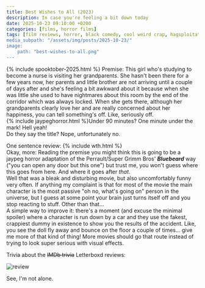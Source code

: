```yaml
---
title: Best Wishes to All (2023)
description: In case you're feeling a bit down today
date: 2025-10-23 09:10:00 +0200
categories: [films, horror films]
tags: [film reviews, horror, black comedy, cool weird crap, hagsploitation, it's a metaphor d'uh, jaypeg horror, just shaman stuff, middleofnowherecore, secret romcom, vacationsploitation, what the hell was that, why would you even keep that thing at home, spooktober 2025, they don't say the title]
media_subpath: "/assets/img/posts/2025-10-23/"
image:
    path: "best-wishes-to-all.png"
---
```

{% include spooktober-2025.html %}
<span class="reviewsection">Premise:</span> This girl who's studying to become a nurse is visiting her grandparents. She hasn't been there for a few years now, her parents and little brother are not arriving until a couple of days after and she's feeling a bit awkward about it because when she was little she used to have nightmares about this room by the end of the corridor which was always locked. When she gets there, although her grandparents clearly love her and are really concerned about her happiness, you can tell something's off. Like, seriously off.<br/>
{% include jaypeghorror.html %}<span class="reviewsection">Under 90 minutes?</span> One minute under the mark! Hell yeah!<br/>
<span class="reviewsection">Do they say the title?</span> Nope, unfortunately no.

<span class="reviewsection">One sentence review:</span>
{% include wth.html %}<br/>
<span class="reviewsection">Okay, more:</span> Reading the premise you might think this is going to be a jaypeg horror adaptation of the Perrault/Super Grimm Bros' ***Bluebeard*** way ("you can open any door but this one") but trust me, you won't guess where this goes from here. And where it goes after *that*.<br/>Well that was a bleak and disturbing movie, but also uncomfortably funny very often. If anything my complaint is that for most of the movie the main character is the most passive "oh no, what's going on" person in the universe, but I guess at some point your brain just turns itself off and you stop reacting to stuff. Other than that...<br/>
<span class="reviewsection">A simple way to improve it:</span> there's a moment (and excuse the minimal spoiler) where a character is run down by a car and they use the fakest, crappiest dummy in existence to show you the results of the accident. Like, you see the doll fly away and bounce on the floor a couple of times... give me more of that kind of thing! More movies should go that route instead of trying to look super serious with visual effects.

<span class="reviewsection">Trivia about the ~~IMDb trivia~~ Letterboxd reviews:</span>

![review](best-wishes-to-all-letterboxd.png)

See, I'm not alone.
